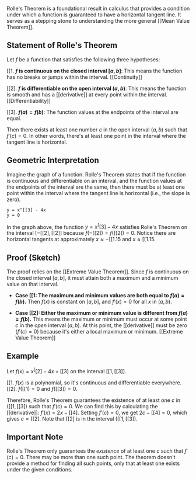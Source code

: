 
Rolle's Theorem is a foundational result in calculus that provides a condition under which a function is guaranteed to have a horizontal tangent line.  It serves as a stepping stone to understanding the more general [[Mean Value Theorem]].

## Statement of Rolle's Theorem

Let $f$ be a function that satisfies the following three hypotheses:

[[1. **$f$ is continuous on the closed interval $[a, b]$**:  This means the function has no breaks or jumps within the interval.  [[Continuity]]

[[2]. **$f$ is differentiable on the open interval $(a, b)$**: This means the function is smooth and has a [[derivative]] at every point within the interval.  [[Differentiability]]

[[3]. **$f(a) = f(b)$**: The function values at the endpoints of the interval are equal.

Then there exists at least one number $c$ in the open interval $(a, b)$ such that $f'(c) = 0$.  In other words, there's at least one point in the interval where the tangent line is horizontal.


## Geometric Interpretation

Imagine the graph of a function. Rolle's Theorem states that if the function is continuous and differentiable on an interval, and the function values at the endpoints of the interval are the same, then there must be at least one point within the interval where the tangent line is horizontal (i.e., the slope is zero).

```desmos-graph
y = x^[[3] - 4x
y = 0
```

In the graph above, the function $y = x^[[3] - 4x$ satisfies Rolle's Theorem on the interval $[-[[2], [[2]]$ because $f(-[[2]) = f([[2]) = 0$.  Notice there are horizontal tangents at approximately $x \approx -[[1.15$ and $x \approx [[1.15$.


## Proof (Sketch)

The proof relies on the [[Extreme Value Theorem]]. Since $f$ is continuous on the closed interval $[a, b]$, it must attain both a maximum and a minimum value on that interval.

* **Case [[1:  The maximum and minimum values are both equal to $f(a) = f(b)$.**  Then $f(x)$ is constant on $[a, b]$, and $f'(x) = 0$ for all $x$ in $(a, b)$.

* **Case [[2]: Either the maximum or minimum value is different from $f(a) = f(b)$.** This means the maximum or minimum must occur at some point $c$ in the *open* interval $(a, b)$.  At this point, the [[derivative]] must be zero ($f'(c) = 0$) because it's either a local maximum or minimum.  [[Extreme Value Theorem]]


## Example

Let $f(x) = x^[[2] - 4x + [[3]$ on the interval $[[1, [[3]]$.

[[1. $f(x)$ is a polynomial, so it's continuous and differentiable everywhere.
[[2]. $f([[1) = 0$ and $f([[3]) = 0$.

Therefore, Rolle's Theorem guarantees the existence of at least one $c$ in $([[1, [[3])$ such that $f'(c) = 0$.  We can find this by calculating the [[derivative]]: $f'(x) = 2x - [[4]$. Setting $f'(c) = 0$, we get $2c - [[4] = 0$, which gives $c = [[2]$.  Note that $[[2]$ is in the interval $([[1, [[3])$.


##  Important Note

Rolle's Theorem only guarantees the *existence* of at least one $c$ such that $f'(c) = 0$.  There may be more than one such point.  The theorem doesn't provide a method for finding all such points, only that at least one exists under the given conditions.

